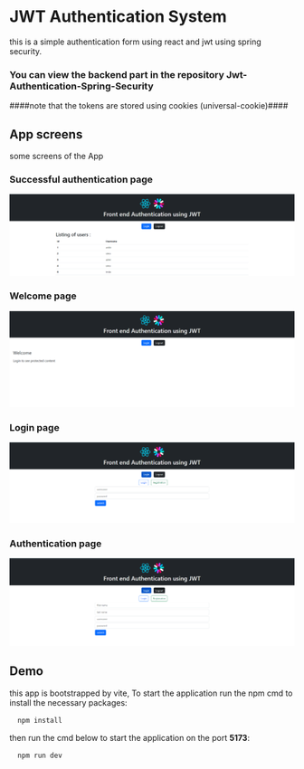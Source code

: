 
# JWT Authentication System

this is a simple authentication form using react and jwt using spring security.
### You can view the backend part in the repository **Jwt-Authentication-Spring-Security** 
####note that the tokens are stored using cookies (universal-cookie)####


## App screens
some screens of the App
### Successful authentication page
![alt text](https://github.com/IMDADMI/Jwt-Authentication/blob/admi/src/assets/imgs/screen.PNG?raw=true)


### Welcome page 
![alt text](https://github.com/IMDADMI/Jwt-Authentication/blob/admi/src/assets/imgs/screen2.PNG?raw=true)

### Login page
![alt text](https://github.com/IMDADMI/Jwt-Authentication/blob/admi/src/assets/imgs/screen3.PNG?raw=true)

### Authentication page
![alt text](https://github.com/IMDADMI/Jwt-Authentication/blob/admi/src/assets/imgs/screen4.PNG?raw=true)
 

## Demo
this app is bootstrapped by vite, 
To start the application run the npm cmd to install the necessary packages:
```bash
  npm install
```  
then run the cmd below to start the application on the port **5173**:
```bash
  npm run dev
```

